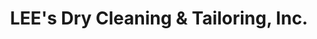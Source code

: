 ---
title: "LEE's Dry Cleaning & Tailoring, Inc."
url: /lynnfield/lees-dry-cleaning-und-tailoring-inc/
shop: Wäscherei
---
